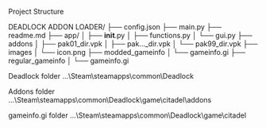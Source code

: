 Project Structure

DEADLOCK ADDON LOADER/
├── config.json
├── main.py
├── readme.md
├── app/
│   ├── __init__.py
│   ├── functions.py
│   └── gui.py
├── addons
│   ├── pak01_dir.vpk
│   ├── pak..._dir.vpk
│   └── pak99_dir.vpk
├── images
│   └── icon.png
├── modded_gameinfo
│   └── gameinfo.gi
├── regular_gameinfo
│   └── gameinfo.gi


Deadlock folder 
...\Steam\steamapps\common\Deadlock

Addons folder
...\Steam\steamapps\common\Deadlock\game\citadel\addons

gameinfo.gi folder 
...\Steam\steamapps\common\Deadlock\game\citadel